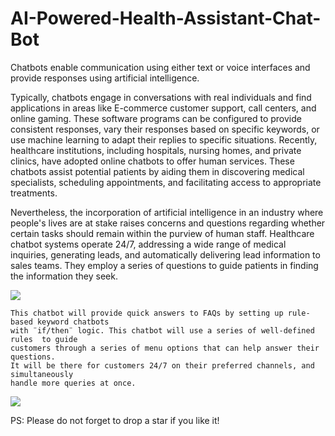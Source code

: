 # AI-Powered-Health-Assistant-Chat-Bot
Chatbots enable communication using either text or voice interfaces and provide responses using artificial intelligence. 

Typically, chatbots engage in conversations with real individuals and find applications in areas like E-commerce customer support, call centers, and online gaming. These software programs can be configured to provide consistent responses, vary their responses based on specific keywords, or use machine learning to adapt their replies to specific situations. Recently, healthcare institutions, including hospitals, nursing homes, and private clinics, have adopted online chatbots to offer human services. These chatbots assist potential patients by aiding them in discovering medical specialists, scheduling appointments, and facilitating access to appropriate treatments. 

Nevertheless, the incorporation of artificial intelligence in an industry where people's lives are at stake raises concerns and questions regarding whether certain tasks should remain within the purview of human staff. Healthcare chatbot systems operate 24/7, addressing a wide range of medical inquiries, generating leads, and automatically delivering lead information to sales teams. They employ a series of questions to guide patients in finding the information they seek.

<img src="https://www.scnsoft.com/blog-pictures/healthcare/how-chatbots-and-ai-are-changing-the-healthcare-industry_1.png">

    This chatbot will provide quick answers to FAQs by setting up rule-based keyword chatbots 
    with ¨if/then¨ logic. This chatbot will use a series of well-defined rules  to guide 
    customers through a series of menu options that can help answer their questions. 
    It will be there for customers 24/7 on their preferred channels, and simultaneously 
    handle more queries at once. 



<img src="https://miro.medium.com/max/875/1*69vLXZCjrJwdXytj0CTSiQ.jpeg">

PS: Please do not forget to drop a star if you like it!
